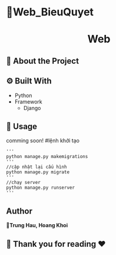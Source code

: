 # 📃Web_BieuQuyet
 <h1 align="center">Web</h1> 

## :star2: About the Project




## :gear: Built With

- Python
- Framework
  - Django

## 🚀 Usage
  comming soon!
  #lệnh khởi tạo

    '''
    python manage.py makemigrations
    '''
    //cập nhật lại cấu hình
    python manage.py migrate
    '''
    //chạy server
    python manage.py runserver
    '''
## Author

👤**Trung Hau, Hoang Khoi**


## 🤝 Thank you for reading ❤️